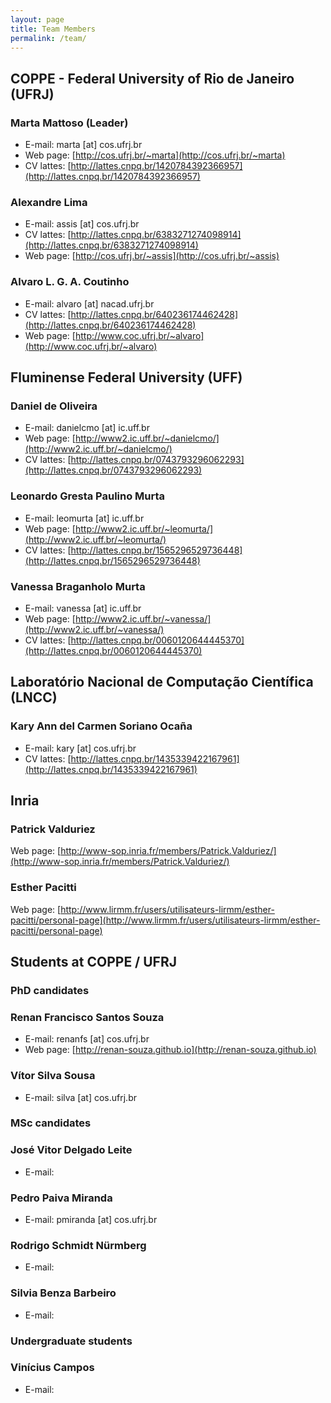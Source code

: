 ```yaml
---
layout: page
title: Team Members
permalink: /team/
---
```


## COPPE - Federal University of Rio de Janeiro (UFRJ)

### Marta Mattoso (Leader)

* E-mail: marta [at] cos.ufrj.br
* Web page: [http://cos.ufrj.br/~marta](http://cos.ufrj.br/~marta)
* CV lattes: [http://lattes.cnpq.br/1420784392366957](http://lattes.cnpq.br/1420784392366957)

### Alexandre Lima

* E-mail: assis [at] cos.ufrj.br
* CV lattes: [http://lattes.cnpq.br/6383271274098914](http://lattes.cnpq.br/6383271274098914)
* Web page: [http://cos.ufrj.br/~assis](http://cos.ufrj.br/~assis)

### Alvaro L. G. A. Coutinho

* E-mail: alvaro [at] nacad.ufrj.br
* CV lattes: [http://lattes.cnpq.br/640236174462428](http://lattes.cnpq.br/640236174462428)
* Web page: [http://www.coc.ufrj.br/~alvaro](http://www.coc.ufrj.br/~alvaro)

## Fluminense Federal University (UFF)

### Daniel de Oliveira

* E-mail: danielcmo [at] ic.uff.br
* Web page: [http://www2.ic.uff.br/~danielcmo/](http://www2.ic.uff.br/~danielcmo/)
* CV lattes: [http://lattes.cnpq.br/0743793296062293](http://lattes.cnpq.br/0743793296062293)

### Leonardo Gresta Paulino Murta

* E-mail: leomurta [at] ic.uff.br
* Web page: [http://www2.ic.uff.br/~leomurta/](http://www2.ic.uff.br/~leomurta/)
* CV lattes: [http://lattes.cnpq.br/1565296529736448](http://lattes.cnpq.br/1565296529736448)

### Vanessa Braganholo Murta

* E-mail: vanessa [at] ic.uff.br
* Web page: [http://www2.ic.uff.br/~vanessa/](http://www2.ic.uff.br/~vanessa/)
* CV lattes: [http://lattes.cnpq.br/0060120644445370](http://lattes.cnpq.br/0060120644445370)


## Laboratório Nacional de Computação Científica (LNCC)

### Kary Ann del Carmen Soriano Ocaña

* E-mail: kary [at] cos.ufrj.br
* CV lattes: [http://lattes.cnpq.br/1435339422167961](http://lattes.cnpq.br/1435339422167961)

## Inria

### Patrick Valduriez

Web page: [http://www-sop.inria.fr/members/Patrick.Valduriez/](http://www-sop.inria.fr/members/Patrick.Valduriez/)

### Esther Pacitti
Web page: [http://www.lirmm.fr/users/utilisateurs-lirmm/esther-pacitti/personal-page](http://www.lirmm.fr/users/utilisateurs-lirmm/esther-pacitti/personal-page)

## Students at COPPE / UFRJ
### PhD candidates

### Renan Francisco Santos Souza

* E-mail: renanfs [at] cos.ufrj.br
* Web page: [http://renan-souza.github.io](http://renan-souza.github.io)

### Vítor Silva Sousa

* E-mail: silva [at] cos.ufrj.br

### MSc candidates

### José Vitor Delgado Leite

* E-mail: 

### Pedro Paiva Miranda

* E-mail: pmiranda [at] cos.ufrj.br

### Rodrigo Schmidt Nürmberg

* E-mail: 

### Silvia Benza Barbeiro

* E-mail: 

### Undergraduate students

### Vinícius Campos

* E-mail: 
